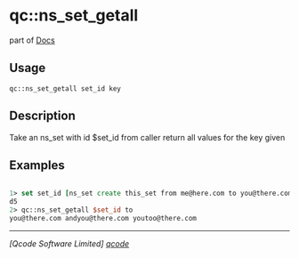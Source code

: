 qc::ns_set_getall
=================

part of [Docs](../index.md)

Usage
-----
`
        qc::ns_set_getall set_id key
    `

Description
-----------
Take an ns_set with id $set_id from caller return all values for the key given

Examples
--------
```tcl

1> set set_id [ns_set create this_set from me@here.com to you@there.com msg  "Get off my land." to andyou@there.com to youtoo@there.com]
d5
2> qc::ns_set_getall $set_id to
you@there.com andyou@there.com youtoo@there.com
```

----------------------------------
*[Qcode Software Limited] [qcode]*

[qcode]: http://www.qcode.co.uk "Qcode Software"